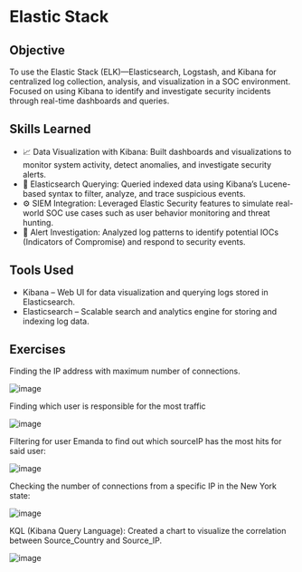 # Elastic Stack

## Objective

To use the Elastic Stack (ELK)—Elasticsearch, Logstash, and Kibana for centralized log collection, analysis, and visualization in a SOC environment. Focused on using Kibana to identify and investigate security incidents through real-time dashboards and queries.

## Skills Learned

- 📈 Data Visualization with Kibana: Built dashboards and visualizations to monitor system activity, detect anomalies, and investigate security alerts.
- 🧠 Elasticsearch Querying: Queried indexed data using Kibana’s Lucene-based syntax to filter, analyze, and trace suspicious events.
- ⚙️ SIEM Integration: Leveraged Elastic Security features to simulate real-world SOC use cases such as user behavior monitoring and threat hunting.
- 🚨 Alert Investigation: Analyzed log patterns to identify potential IOCs (Indicators of Compromise) and respond to security events.

## Tools Used

- Kibana – Web UI for data visualization and querying logs stored in Elasticsearch.
- Elasticsearch – Scalable search and analytics engine for storing and indexing log data.

## Exercises

Finding the IP address with maximum number of connections.

![image](https://github.com/user-attachments/assets/c8b2f6ce-f671-4151-9d53-58e55653351d)

Finding which user is responsible for the most traffic

![image](https://github.com/user-attachments/assets/c5eee2db-a0c3-4716-af83-84d699f33f81)

Filtering for user Emanda to find out which sourceIP has the most hits for said user:

![image](https://github.com/user-attachments/assets/a78c65c5-9195-4438-b30b-a4f24c7ee009)

Checking the number of connections from a specific IP in the New York state:

![image](https://github.com/user-attachments/assets/312a12a5-6036-49a1-bdb0-0104c0bad8a7)

KQL (Kibana Query Language):
Created a chart to visualize the correlation between Source_Country and Source_IP.

![image](https://github.com/user-attachments/assets/79357fcc-a8e9-4893-99bf-2e9d6bc2f684)

